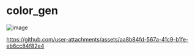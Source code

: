 # color_gen

![image](https://github.com/user-attachments/assets/58eddfaa-7114-4288-81e4-15dbe098e169)



https://github.com/user-attachments/assets/aa8b84fd-567a-41c9-b1fe-eb6cc84f82e4

